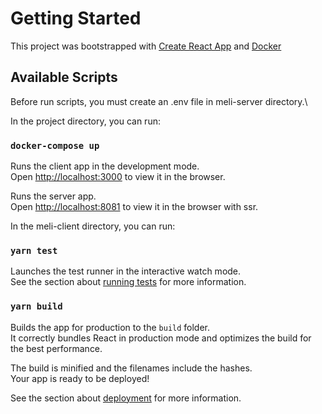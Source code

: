 # Getting Started

This project was bootstrapped with [Create React App](https://github.com/facebook/create-react-app) and [Docker](https://www.docker.com/)

## Available Scripts

Before run scripts, you must create an .env file in meli-server directory.\

In the project directory, you can run:

### `docker-compose up`

Runs the client app in the development mode.\
Open [http://localhost:3000](http://localhost:3000) to view it in the browser.

Runs the server app.\
Open [http://localhost:8081](http://localhost:8081) to view it in the browser with ssr.

In the meli-client directory, you can run:

### `yarn test`

Launches the test runner in the interactive watch mode.\
See the section about [running tests](https://facebook.github.io/create-react-app/docs/running-tests) for more information.

### `yarn build`

Builds the app for production to the `build` folder.\
It correctly bundles React in production mode and optimizes the build for the best performance.

The build is minified and the filenames include the hashes.\
Your app is ready to be deployed!

See the section about [deployment](https://facebook.github.io/create-react-app/docs/deployment) for more information.

